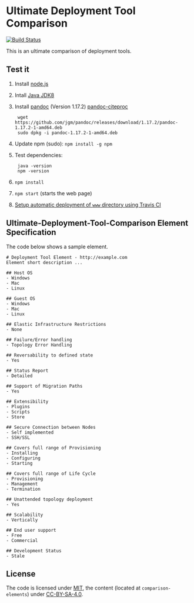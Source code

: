 # Ultimate Deployment Tool Comparison

[![Build Status](https://travis-ci.org/ultimate-comparisons/ultimate-deployment-tool-comparison.svg?branch=master)](https://travis-ci.org/ultimate-comparisons/ultimate-deployment-tool-comparison)

This is an ultimate comparison of deployment tools.

## Test it
1. Install [node.js](https://nodejs.org/en/)
2. Intall [Java JDK8](http://www.oracle.com/technetwork/java/javase/downloads/jdk8-downloads-2133151.html)
3. Install [pandoc](http://pandoc.org/installing.html) (Version 1.17.2) [pandoc-citeproc](https://hackage.haskell.org/package/pandoc-citeproc)
        
        wget https://github.com/jgm/pandoc/releases/download/1.17.2/pandoc-1.17.2-1-amd64.deb
        sudo dpkg -i pandoc-1.17.2-1-amd64.deb
        
4. Update npm (sudo): `npm install -g npm`
5. Test dependencies:

        java -version
        npm -version

6. `npm install`
7. `npm start` (starts the web page)
8. [Setup automatic deployment of `www` directory using Travis CI](https://github.com/ultimate-comparisons/ultimate-comparison-BASE/wiki/Build-and-deploy-project-with-Travis-CI)


## Ultimate-Deployment-Tool-Comparison Element Specification
The code below shows a sample element.

    # Deployment Tool Element - http://example.com
    Element short description ...
    
    ## Host OS
    - Windows
    - Mac
    - Linux
    
    ## Guest OS
    - Windows
    - Mac
    - Linux
    
    ## Elastic Infrastructure Restrictions
    - None
    
    ## Failure/Error handling
    - Topology Error Handling
    
    ## Reversability to defined state
    - Yes

    ## Status Report
    - Detailed
    
    ## Support of Migration Paths
    - Yes
    
    ## Extensibility
    - Plugins
    - Scripts
    - Store
    
    ## Secure Connection between Nodes
    - Self implemented
    - SSH/SSL
    
    ## Covers full range of Provisioning
    - Installing
    - Configuring
    - Starting
    
    ## Covers full range of Life Cycle
    - Provisioning
    - Management
    - Termination

    ## Unattended topology deployment
    - Yes
    
    ## Scalability
    - Vertically

    ## End user support
    - Free
    - Commercial

    ## Development Status
    - Stale



## License

The code is licensed under [MIT], the content (located at `comparison-elements`) under [CC-BY-SA-4.0].

  [MIT]: https://opensource.org/licenses/MIT
  [CC-BY-SA-4.0]: http://creativecommons.org/licenses/by-sa/4.0/
